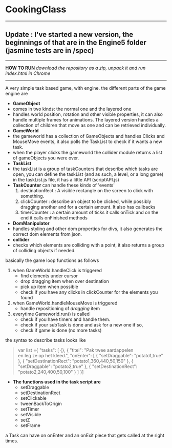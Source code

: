 CookingClass
============

-------------------------------------
**Update** : I've started a new version, the beginnings of that are in the Engine5 folder (jasmine tests are in /spec)
-------------------------------------



----------------------------------------

**HOW TO RUN**
 *download the repository as a zip, unpack it and run index.html in Chrome*
 
------------------------------------------ 
 


A very simple task based game, with engine.
the different parts of the game engine are
 
- **GameObject**
 - comes in two kinds:  the normal one and the layered one 
 - handles world position, rotation and other visible properties, it can also handle multiple frames for animations. The layered version handles a collection of children that move as one and can be retrieved individually.
- **GameWorld**
 - the gameworld has a collection of GameObjects and handles Clicks and MouseMove events, it also polls the TaskList to check if it wants a new task.
 - when the player clicks the gameworld the collider module returns a list of gameObjects you were over.
- **TaskList**
 - the taskList is a group of taskCounters that describe which tasks are open, you can define the taskList (and as such, a level, or a long game) in the taskList.js file, it has a little API (scriptAPI.js)
- **TaskCounter** can handle these kinds of 'events'
   1. destinationRect : A visible rectangle on the screen to click with something.
   2. clickCounter : describe an object to be clicked, while possibly dragging another and for a certain amount. It also has callbacks
   3. timerCounter : a certain amount of ticks it calls onTick and on the end it calls onFinished methods
- **DomManipulator**
 - handles styling and other dom properties for divs, it also generates the correct dom elements from json.
- **collider**
 - checks which elements are colliding with a point, it also returns a group of colliding objects if needed.


basically the game loop functions as follows

1. when GameWorld.handleClick is triggered
    - find elements under cursor
    - drop dragging item when over destination
    - pick up item when possible
    - check if you have any clicks in clickCounter for the elements you found
2. when GameWorld.handleMouseMove is triggered
    - handle repositioning of *dragging* item
1. everytime Gameworld.run() is called
    - check if you have timers and handle them.
    - check if your subTask is done and ask for a new one if so,
    - check if game is done (no more tasks)

the syntax to describe tasks looks like 

>var list ={
    "tasks": [
        {},
        {
            "titel": "Pak twee aardappelen<br>en leg ze op het kleed.",
            "onEnter": [
                {
                    "setDraggable": "potato1,true"
                },
                {
                    "setDestinationRect": "potato1,360,440,50,150"
                },
                {
                    "setDraggable": "potato2,true"
                },
                {
                    "setDestinationRect": "potato2,240,400,50,100"
                }
            ]
        }]


 *  **The functions used in the task script are**
    - setDraggable
    - setDestinationRect
    - setClickable
    - tweenBackToOrigin
    - setTimer 
    - setVisible 
    - setZ 
    - setFrame

a Task can have on onEnter and an onExit piece that gets called at the right times.


